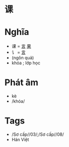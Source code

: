 # 课

# Nghĩa
* 课 = [言](言.md) [果](果.md)
* 讠 = [言](言.md)
* (ngôn quả)
* khóa ; lớp học

# Phát âm
* kè
*  /khóa/

# Tags
* /Sơ cấp//03/;/Sơ cấp//08/
*  Hán Việt

